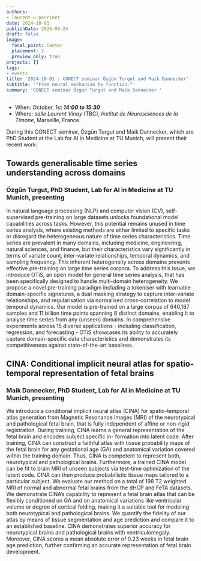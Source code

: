 ```yaml
---
authors:
- laurent-u-perrinet
date: 2024-10-01
publishDate: 2024-09-24
draft: false
image:
  focal_point: Center
  placement: 2
  preview_only: true
projects: []
tags:
- events
title: '2024-10-01 : CONECT seminar Özgün Turgut and Maik Dannecker'
subtitle: '"From neural mechanism to function."'
summary: 'CONECT seminar Özgün Turgut and Maik Dannecker.'
---
```



* When: October, 1st ***14:00 to 15:30*** 
* Where: _salle Laurent Vinay_ (TBC), _Institut de Neurosciences de la Timone_, Marseille, France.

During this CONECT seminar, Özgün Turgut and Maik Dannecker, which are PhD Student at the Lab for AI in Medicine at TU Munich, will present their recent work:

## Towards generalisable time series understanding across domains 
### Özgün Turgut, PhD Student, Lab for AI in Medicine at TU Munich, presenting

In natural language processing (NLP) and computer vision (CV), self-supervised pre-training on large datasets unlocks foundational model capabilities across tasks. However, this potential remains unused in time series analysis, where existing methods are either limited to specific tasks or disregard the heterogeneous nature of time series characteristics. Time series are prevalent in many domains, including medicine, engineering, natural sciences, and finance, but their characteristics vary significantly in terms of variate count, inter-variate relationships, temporal dynamics, and sampling frequency. This inherent heterogeneity across domains prevents effective pre-training on large time series corpora. To address this issue, we introduce OTiS, an open model for general time series analysis, that has been specifically designed to handle multi-domain heterogeneity. We propose a novel pre-training paradigm including a tokeniser with learnable domain-specific signatures, a dual masking strategy to capture inter-variate relationships, and regularisation via normalised cross-correlation to model temporal dynamics. Our model is pre-trained on a large corpus of 640,187 samples and 11 billion time points spanning 8 distinct domains, enabling it to analyse time series from any (unseen) domains. In comprehensive experiments across 15 diverse applications - including classification, regression, and forecasting - OTiS showcases its ability to accurately capture domain-specific data characteristics and demonstrates its competitiveness against state-of-the-art baselines.



## CINA: Conditional implicit neural atlas for spatio-temporal representation of fetal brains 
### Maik Dannecker, PhD Student, Lab for AI in Medicine at TU Munich, presenting

We introduce a conditional implicit neural atlas (CINA) for spatio-temporal atlas generation from Magnetic Resonance Images (MRI) of the neurotypical and pathological fetal brain, that is fully independent of affine or non-rigid registration. During training, CINA learns a general representation of the fetal brain and encodes subject specific in- formation into latent code. After training, CINA can construct a faithful atlas with tissue probability maps of the fetal brain for any gestational age (GA) and anatomical variation covered within the training domain. Thus, CINA is competent to represent both, neurotypical and pathological brains. Furthermore, a trained CINA model can be fit to brain MRI of unseen subjects via test-time optimization of the latent code. CINA can then produce probabilistic tissue maps tailored to a particular subject. We evaluate our method on a total of 198 T2 weighted MRI of normal and abnormal fetal brains from the dHCP and FeTA datasets. We demonstrate CINA’s capability to represent a fetal brain atlas that can be flexibly conditioned on GA and on anatomical variations like ventricular volume or degree of cortical folding, making it a suitable tool for modeling both neurotypical and pathological brains. We quantify the fidelity of our atlas by means of tissue segmentation and age prediction and compare it to an established baseline. CINA demonstrates superior accuracy for neurotypical brains and pathological brains with ventriculomegaly. Moreover, CINA scores a mean absolute error of 0.23 weeks in fetal brain age prediction, further confirming an accurate representation of fetal brain development.

